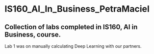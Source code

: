 # IS160_AI_In_Business_PetraMaciel
## Collection of labs completed in IS160, AI in Business, course. 
Lab 1 was on manually calculating Deep Learning with our partners.
